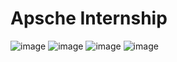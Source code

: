 
# Apsche Internship
 
![image](https://github.com/Nalluribalasampoorna/Apsche-Internship/assets/78893806/215beb9b-eb4b-494d-9bbc-c09ce560f1d4)
![image](https://github.com/Nalluribalasampoorna/Apsche-Internship/assets/78893806/f7fef991-7cdf-44c0-84d1-1f948fead686)
![image](https://github.com/Nalluribalasampoorna/Apsche-Internship/assets/78893806/ff64ff0d-80dc-416d-b323-e9dfd68eb54d)
![image](https://github.com/Nalluribalasampoorna/Apsche-Internship/assets/78893806/eca08899-4471-4291-9203-fe4ad6afffae)
